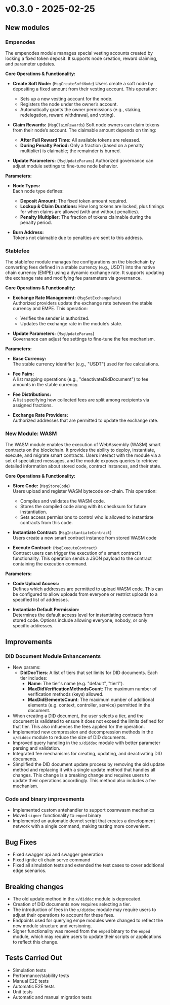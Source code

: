 # v0.3.0 - 2025-02-25

## New modules

### Empenodes

The empenodes module manages special vesting accounts created by locking a fixed token deposit. It supports node creation, reward claiming, and parameter updates.

**Core Operations & Functionality:**

- **Create Soft Node:**  (`MsgCreateSoftNode`)
  Users create a soft node by depositing a fixed amount from their vesting account. This operation:
    - Sets up a new vesting account for the node.
    - Registers the node under the owner’s account.
    - Automatically grants the owner permissions (e.g., staking, redelegation, reward withdrawal, and voting).

- **Claim Rewards:**  (`MsgClaimRewards`)
  Soft node owners can claim tokens from their node’s account. The claimable amount depends on timing:
    - **After Full Reward Time:** All available tokens are released.
    - **During Penalty Period:** Only a fraction (based on a penalty multiplier) is claimable; the remainder is burned.

- **Update Parameters:**  (`MsgUpdateParams`)
  Authorized governance can adjust module settings to fine-tune node behavior.

**Parameters:**

- **Node Types:**  
  Each node type defines:
    - **Deposit Amount:** The fixed token amount required.
    - **Lockup & Claim Durations:** How long tokens are locked, plus timings for when claims are allowed (with and without penalties).
    - **Penalty Multiplier:** The fraction of tokens claimable during the penalty period.

- **Burn Address:**  
  Tokens not claimable due to penalties are sent to this address.

### Stablefee
The stablefee module manages fee configurations on the blockchain by converting fees defined in a stable currency (e.g., USDT)
into the native chain currency (EMPE) using a dynamic exchange rate. It supports updating the exchange rate and modifying fee parameters via governance.

**Core Operations & Functionality:**

- **Exchange Rate Management:**  (`MsgSetExchangeRate`)  
  Authorized providers update the exchange rate between the stable currency and EMPE. This operation:
    - Verifies the sender is authorized.
    - Updates the exchange rate in the module’s state.

- **Update Parameters:**  (`MsgUpdateParams`)  
  Governance can adjust fee settings to fine-tune the fee mechanism.

**Parameters:**

- **Base Currency:**  
  The stable currency identifier (e.g., "USDT") used for fee calculations.

- **Fee Pairs:**  
  A list mapping operations (e.g., "deactivateDidDocument") to fee amounts in the stable currency.

- **Fee Distributions:**  
  A list specifying how collected fees are split among recipients via assigned fractions.

- **Exchange Rate Providers:**  
  Authorized addresses that are permitted to update the exchange rate.

### New Module: WASM
The WASM module enables the execution of WebAssembly (WASM) smart contracts on the blockchain. It provides the ability to deploy,
instantiate, execute, and migrate smart contracts. Users interact with the module via a set of specialized messages,
and the module exposes queries to retrieve detailed information about stored code, contract instances, and their state.

**Core Operations & Functionality:**

- **Store Code:**  (`MsgStoreCode`)  
  Users upload and register WASM bytecode on-chain. This operation:
    - Compiles and validates the WASM code.
    - Stores the compiled code along with its checksum for future instantiation.
    - Sets access permissions to control who is allowed to instantiate contracts from this code.

- **Instantiate Contract:**  (`MsgInstantiateContract`)  
  Users create a new smart contract instance from stored WASM code

- **Execute Contract:**  (`MsgExecuteContract`)  
  Contract users can trigger the execution of a smart contract’s functionality. This operation sends a JSON payload to the contract containing the execution command.

**Parameters:**

- **Code Upload Access:**  
  Defines which addresses are permitted to upload WASM code. This can be configured to allow uploads from everyone or restrict uploads to a specified list of addresses.

- **Instantiate Default Permission:**  
  Determines the default access level for instantiating contracts from stored code. Options include allowing everyone, nobody, or only specific addresses.

## Improvements

### DID Document Module Enhancements
- New params:
    - **DidDocTiers**: A list of tiers that set limits for DID documents. Each tier includes:
        - **Name**: The tier's name (e.g. "default", "tier1").
        - **MaxDidVerificationMethodsCount**: The maximum number of verification methods (keys) allowed.
        - **MaxDidElementsCount**: The maximum number of additional elements (e.g. context, controller, service) permitted in the document.
- When creating a DID document, the user selects a tier, and the document is validated to ensure it does not exceed the limits defined for that tier. This also influences the fees applied for the operation.
- Implemented new compression and decompression methods in the `x/diddoc` module to reduce the size of DID documents.
- Improved query handling in the `x/diddoc` module with better parameter parsing and validation.
- Integrated fee mechanisms for creating, updating, and deactivating DID documents.
- Simplified the DID document update process by removing the old update method and replacing it with a single update method that handles all changes.
  This change is a breaking change and requires users to update their operations accordingly. This method also includes a fee mechanism.

### Code and binary improvements

- Implemented custom antehandler to support cosmwasm mechanics
- Moved `signer` functionality to `emped` binary
- Implemented an automatic devnet script that creates a development network with a single command, making testing more convenient.

## Bug Fixes

- Fixed swagger api and swagger generation
- Fixed ignite cli chain serve command
- Fixed all simulation tests and extended the test cases to cover additional edge scenarios.

## Breaking changes

- The old update method in the `x/diddoc` module is deprecated.
- Creation of DID documents now requires selecting a tier.
- The introduction of fees in the `x/diddoc` module may require users to adjust their operations to account for these fees.
- Endpoints used for querying empe modules were changed to reflect the new module structure and versioning.
- Signer functionality was moved from the `emped` binary to the `emped` module, which may require users to update their scripts or applications to reflect this change.


## Tests Carried Out

- Simulation tests
- Performance/stability tests
- Manual E2E tests
- Automatic E2E tests
- Unit tests
- Automatic and manual migration tests


